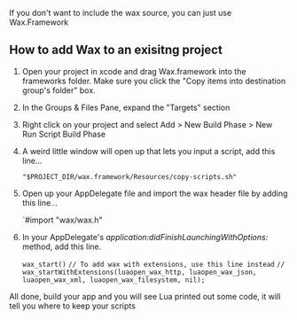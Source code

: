 If you don't want to include the wax source, you can just use Wax.Framework

How to add Wax to an exisitng project
---

1. Open your project in xcode and drag Wax.framework into the frameworks folder. Make sure you click the "Copy items into destination group's folder" box.
2. In the Groups & Files Pane, expand the "Targets" section
3. Right click on your project and select Add > New Build Phase > New Run Script Build Phase
4. A weird little window will open up that lets you input a script, add this line...

    `"$PROJECT_DIR/wax.framework/Resources/copy-scripts.sh"`

5. Open up your AppDelegate file and import the wax header file by
   adding this line...

    `#import "wax/wax.h"

6. In your AppDelegate's *application:didFinishLaunchingWithOptions:*
   method, add this line.

   `wax_start()`
   `// To add wax with extensions, use this line instead`
   `// wax_startWithExtensions(luaopen_wax_http, luaopen_wax_json, luaopen_wax_xml, luaopen_wax_filesystem, nil);`


All done, build your app and you will see Lua printed out some code, it will tell you where to keep your scripts
